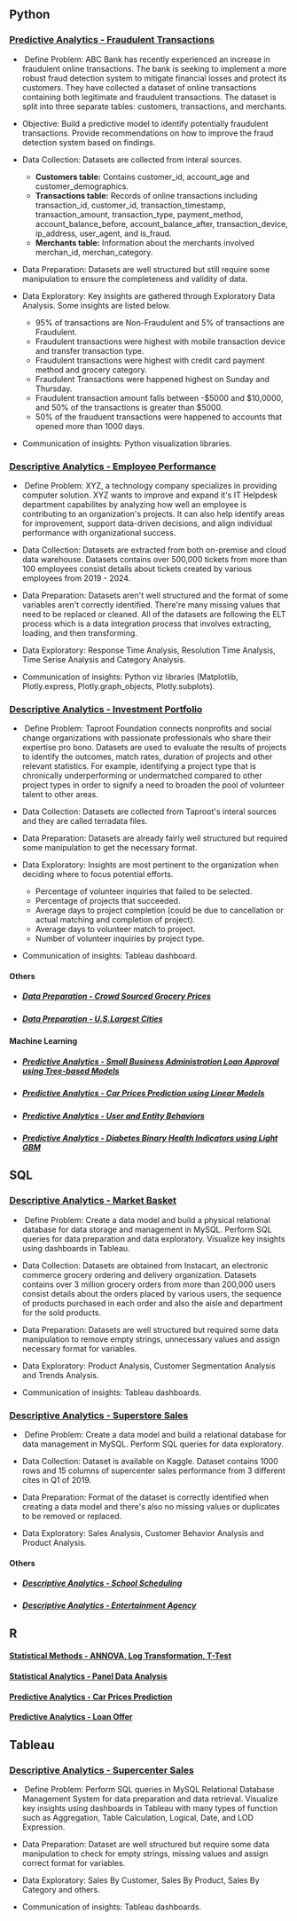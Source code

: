 ## Python

### [Predictive Analytics - Fraudulent Transactions](https://github.com/thienclaa/congenial-octo-projects/blob/main/Python/Fraudulent%20Transactions%20Predictive%20Analytics/predictive_model_fraudulent_transactions.ipynb)

  -  Define Problem: ABC Bank has recently experienced an increase in fraudulent online transactions. The bank is seeking to implement a more robust fraud detection system to mitigate financial losses and protect its customers. They have collected a dataset of online transactions containing both legitimate and fraudulent transactions. The dataset is split into three separate tables: customers, transactions, and merchants.
    
  - Objective: Build a predictive model to identify potentially fraudulent transactions. Provide recommendations on how to improve the fraud detection system based on findings.
    
  - Data Collection: Datasets are collected from interal sources.
    - **Customers table:** Contains customer_id, account_age and customer_demographics.
    - **Transactions table:** Records of online transactions including transaction_id, customer_id, transaction_timestamp, transaction_amount, transaction_type, payment_method, account_balance_before, account_balance_after, transaction_device, ip_address, user_agent, and is_fraud.
    - **Merchants table:** Information about the merchants involved merchan_id, merchan_category.

  - Data Preparation: Datasets are well structured but still require some manipulation to ensure the completeness and validity of data.

  - Data Exploratory: Key insights are gathered through Exploratory Data Analysis. Some insights are listed below.
    
    - 95% of transactions are Non-Fraudulent and 5% of transactions are Fraudulent.
    - Fraudulent transactions were highest with mobile transaction device and transfer transaction type.
    - Fraudulent transactions were highest with credit card payment method and grocery category.
    - Fraudulent Transactions were happened highest on Sunday and Thursday.
    - Fraudulent transaction amount falls between -$5000 and $10,0000, and 50% of the transactions is greater than $5000.
    - 50% of the frauduent transactions were happened to accounts that opened more than 1000 days.
      
  - Communication of insights: Python visualization libraries.

### [Descriptive Analytics - Employee Performance](https://github.com/thienclaa/congenial-octo-projects/blob/main/Python/Data%20Preparation%20%26%20Exploratory/Employee%20Performance%20Analytics/HelpDesk.ipynb)

  -  Define Problem: XYZ, a technology company specializes in providing computer solution. XYZ wants to improve and expand it's IT Helpdesk department capabilites by analyzing how well an employee is contributing to an organization's projects. It can also help identify areas for improvement, support data-driven decisions, and align individual performance with organizational success.
 
  - Data Collection: Datasets are extracted from both on-premise and cloud data warehouse. Datasets contains over 500,000 tickets from more than 100 employees consist details about tickets created by various employees from 2019 - 2024.
    
  - Data Preparation: Datasets aren't well structured and the format of some variables aren't correctly identified. There're many missing values that need to be replaced or cleaned. All of the datasets are following the ELT process which is a data integration process that involves extracting, loading, and then transforming.

  - Data Exploratory: Response Time Analysis, Resolution Time Analysis, Time Serise Analysis and Category Analysis.
  
  - Communication of insights: Python viz libraries (Matplotlib, Plotly.express, Plotly.graph_objects, Plotly.subplots).
    
### [Descriptive Analytics - Investment Portfolio](https://github.com/thienclaa/congenial-octo-projects/tree/main/Python/Data%20Preparation%20%26%20Exploratory/Taproot%20Foundation)

  -  Define Problem: Taproot Foundation connects nonprofits and social change organizations with passionate professionals who share their expertise pro bono. Datasets are used to evaluate the results of projects to identify the outcomes, match rates, duration of projects and other relevant statistics. For example, identifying a project type that is chronically underperforming or undermatched compared to other project types in order to signify a need to broaden the pool of volunteer talent to other areas.
 
  - Data Collection: Datasets are collected from Taproot's interal sources and they are called terradata files.

  - Data Preparation: Datasets are already fairly well structured but required some manipulation to get the necessary format.

  - Data Exploratory: Insights are most pertinent to the organization when deciding where to focus potential efforts.
    
    - Percentage of volunteer inquiries that failed to be selected.
    - Percentage of projects that succeeded.
    - Average days to project completion (could be due to cancellation or actual matching and completion of project).
    - Average days to volunteer match to project.
    - Number of volunteer inquiries by project type.
      
  - Communication of insights: Tableau dashboard.

#### Others
- ##### [Data Preparation - Crowd Sourced Grocery Prices](https://github.com/thienclaa/congenial-octo-projects/tree/main/Python/Data%20Preparation%20%26%20Exploratory/Crowd%20Sourced%20Grocery%20Prices)
    
- ##### [Data Preparation - U.S.Largest Cities](https://github.com/thienclaa/congenial-octo-projects/tree/main/Python/Data%20Preparation%20%26%20Exploratory/Largest%20U.S%20Cities)

#### Machine Learning
- ##### [Predictive Analytics - Small Business Administration Loan Approval using Tree-based Models](https://github.com/thienclaa/congenial-octo-projects/tree/main/Python/Machine%20Learning/U.S.%20Small%20Business%20Administration)

- ##### [Predictive Analytics - Car Prices Prediction using Linear Models](https://github.com/thienclaa/congenial-octo-projects/tree/main/Python/Machine%20Learning/Linear%20Models%20Car%20Prices)
  
- ##### [Predictive Analytics - User and Entity Behaviors](https://github.com/thienclaa/congenial-octo-projects/tree/main/Python/Machine%20Learning/User%20and%20Entity%20Behaviors%20Analytics)

- ##### [Predictive Analytics - Diabetes Binary Health Indicators using Light GBM](https://github.com/thienclaa/congenial-octo-projects/tree/main/Python/Machine%20Learning/Diabetes%20Binary%20Health%20Indicators)

## SQL

### [Descriptive Analytics - Market Basket](https://github.com/thienclaa/congenial-octo-projects/tree/main/SQL/Market%20Basket%20Analysis)

  -  Define Problem: Create a data model and build a physical relational database for data storage and management in MySQL. Perform SQL queries for data preparation and data exploratory. Visualize key insights using dashboards in Tableau.
 
  - Data Collection: Datasets are obtained from Instacart, an electronic commerce grocery ordering and delivery organization. Datasets contains over 3 million grocery orders from more than 200,000 users consist details about the orders placed by various users, the sequence of products purchased in each order and also the aisle and department for the sold products.

  - Data Preparation: Datasets are well structured but required some data manipulation to remove empty strings, unnecessary values and assign necessary format for variables.

  - Data Exploratory: Product Analysis, Customer Segmentation Analysis and Trends Analysis.
      
  - Communication of insights: Tableau dashboards.
    
### [Descriptive Analytics - Superstore Sales](https://github.com/thienclaa/congenial-octo-projects/tree/main/SQL/Superstore%20Sales%20Analysis)

  -  Define Problem: Create a data model and build a relational database for data management in MySQL. Perform SQL queries for data exploratory.
 
  - Data Collection: Dataset is available on Kaggle. Dataset contains 1000 rows and 15 columns of supercenter sales performance from 3 different cites in Q1 of 2019.

  - Data Preparation: Format of the dataset is correctly identified when creating a data model and there's also no missing values or duplicates to be removed or replaced.

  - Data Exploratory: Sales Analysis, Customer Behavior Analysis and Product Analysis.
    
#### Others
- ##### [Descriptive Analytics - School Scheduling](https://github.com/thienclaa/congenial-octo-projects/tree/main/SQL/School%20Scheduling%20Analysis)
  
- ##### [Descriptive Analytics - Entertainment Agency](https://github.com/thienclaa/congenial-octo-projects/tree/main/SQL/Entertainment%20Agency%20Analysis)

## R
 
#### [Statistical Methods - ANNOVA, Log Transformation, T-Test](https://github.com/thienclaa/congenial-octo-projects/blob/main/R/Statistical%20Methods/)

#### [Statistical Analytics - Panel Data Analysis](https://github.com/thienclaa/congenial-octo-projects/blob/main/R/Applied%20Econometrics/Panel%20Analysis.pdf)

#### [Predictive Analytics - Car Prices Prediction](https://github.com/thienclaa/congenial-octo-projects/blob/main/R/Business%20Intelligence/Predict%20Car%20Prices%20Linear.pdf)

#### [Predictive Analytics - Loan Offer](https://github.com/thienclaa/congenial-octo-projects/blob/main/R/Business%20Intelligence/Predict%20Loan%20Offer%20Logistic.pdf)

## Tableau

### [Descriptive Analytics - Supercenter Sales](https://github.com/thienclaa/congenial-octo-projects/tree/main/Tableau/Supercenter%20Performance)

  -  Define Problem: Perform SQL queries in MySQL Relational Database Management System for data preparation and data retrieval. Visualize key insights using dashboards in Tableau with many types of function such as Aggregation, Table Calculation, Logical, Date, and LOD Expression.

  - Data Preparation: Dataset are well structured but require some data manipulation to check for empty strings, missing values and assign correct format for variables.

  - Data Exploratory: Sales By Customer, Sales By Product, Sales By Category and others.
      
  - Communication of insights: Tableau dashboards.
